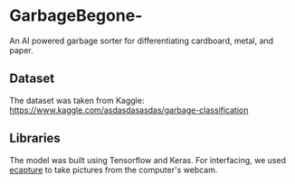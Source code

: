 # GarbageBegone-
An AI powered garbage sorter for differentiating cardboard, metal, and paper. 

## Dataset
The dataset was taken from Kaggle: https://www.kaggle.com/asdasdasasdas/garbage-classification 

## Libraries 
The model was built using Tensorflow and Keras. For interfacing, we used [ecapture](https://pypi.org/project/ecapture/) to take pictures from the computer's webcam. 


